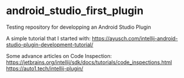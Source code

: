 # android_studio_first_plugin
Testing repository for developping an Android Studio Plugin

A simple tutorial that I started with:
https://ayusch.com/intellij-android-studio-plugin-development-tutorial/

Some advance articles on Code Inspection:
https://jetbrains.org/intellij/sdk/docs/tutorials/code_inspections.html
https://auto1.tech/intellij-plugin/
